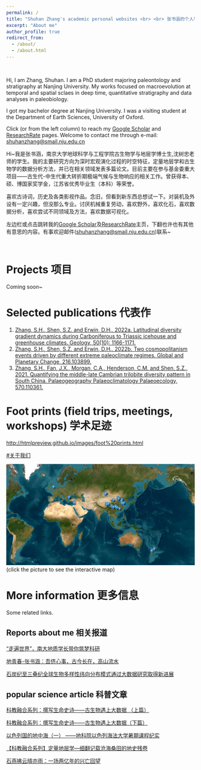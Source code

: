 ```yaml
---
permalink: /
title: "Shuhan Zhang's academic personal websites <br> <br> 张书涵的个人学术主页"
excerpt: "About me"
author_profile: true
redirect_from: 
  - /about/
  - /about.html
---
```


<br>

Hi, I am Zhang, Shuhan. I am a PhD student majoring paleontology and stratigraphy at Nanjing University. My works focused on macroevolution at temporal and spatial sclaes in deep time, quantitative stratigraphy and data analyses in paleobiology.

I got my bachelor degree at Nanjing University. I was a visiting student at the Department of Earth Sciences, University of Oxford. 

Click (or from the left column) to reach my [Google Scholar](https://scholar.google.com/citations?user=UG5Sx0UAAAAJ&hl=zh-CN) and [ResearchRate](https://www.researchgate.net/profile/Shuhan-Zhang-6) pages. Welcome to contact me through e-mail: shuhanzhang@smail.nju.edu.cn


Hi~我是张书涵，南京大学地球科学与工程学院古生物学与地层学博士生,沈树忠老师的学生。我的主要研究方向为深时宏观演化过程的时空特征，定量地层学和古生物学的数据分析方法，并已在相关领域发表多篇论文。目前主要在参与基金委重大项目——古生代-中生代重大转折期极端气候与生物响应的相关工作。曾获得本、硕、博国家奖学金，江苏省优秀毕业生（本科）等荣誉。

喜欢古诗词，历史及各类影视作品。念旧，但看到新东西总想试一下。对装机及外设有一定兴趣，但没那么专业。讨厌机械重复劳动，喜欢野外，喜欢化石，喜欢数据分析，喜欢尝试不同领域及方法，喜欢数据可视化。

左边栏或点击跳转我的[Google Scholar](https://scholar.google.com/citations?user=UG5Sx0UAAAAJ&hl=zh-CN)及[ResearchRate](https://www.researchgate.net/profile/Shuhan-Zhang-6)主页，下翻也许也有其他有意思的内容。有事欢迎邮件(shuhanzhang@smail.nju.edu.cn)联系~

<br>

Projects 项目
======
Coming soon~


Selected publications 代表作
======
1. [Zhang, S.H., Shen, S.Z. and Erwin, D.H., 2022a. Latitudinal diversity gradient dynamics during Carboniferous to Triassic icehouse and greenhouse climates. Geology, 50(10): 1166-1171.](https://pubs.geoscienceworld.org/gsa/geology/article/50/10/1166/615406/Latitudinal-diversity-gradient-dynamics-during)
1. [Zhang, S.H., Shen, S.Z. and Erwin, D.H., 2022b. Two cosmopolitanism events driven by different extreme paleoclimate regimes. Global and Planetary Change, 216.103899.](https://www.sciencedirect.com/science/article/pii/S0921818122001667?via%3Dihub) 
1. [Zhang, S.H., Fan, J.X., Morgan, C.A., Henderson, C.M. and Shen, S.Z., 2021. Quantifying the middle-late Cambrian trilobite diversity pattern in South China. Palaeogeography Palaeoclimatology Palaeoecology, 570.110361.](https://www.sciencedirect.com/science/article/pii/S0031018221001462?dgcid=raven_sd_via_email)

Foot prints (field trips, meetings, workshops) 学术足迹
======
http://htmlpreview.github.io/images/foot%20prints.html

<a href="[about.html](https://rawcdn.githack.com/zsh-zsh-zsh/zsh-zsh-zsh.github.io/98bec91294b07530ce00444cdbd74859e6e4fc21/images/foot%20prints.html)"> #关于我们</a>

[![Foot print (field trips, meetings, workshops)](/images/foot_print.png)](https://rawcdn.githack.com/zsh-zsh-zsh/zsh-zsh-zsh.github.io/98bec91294b07530ce00444cdbd74859e6e4fc21/images/foot%20prints.html) 
(click the picture to see the interactive map)
 

More information 更多信息
======
Some related links.


Reports about me 相关报道
------
[“走遍世界”，南大地质学长带你筑梦科研](https://baijiahao.baidu.com/s?id=1694387184169767697&wfr=spider&for=pc)

[地青春-张书涵：吾侪心事，古今长在，高山流水](https://mp.weixin.qq.com/s/lQcNkXDggPKeZz5mRBdzSg)

[石炭纪至三叠纪全球生物多样性纬向分布模式通过大数据研究取得新进展](https://es.nju.edu.cn/e5/07/c22449a582919/page.htm)


popular science article  科普文章
------
[科教融合系列：撰写生命史诗——古生物遇上大数据 （上篇）](https://mp.weixin.qq.com/s/CqXo_OKg6w4cZCSZlsHRAA)

[科教融合系列：撰写生命史诗——古生物遇上大数据（下篇）](https://ndsc.nju.edu.cn/5a/60/c11250a481888/page.htm)

[以色列国的地中海（一） ——地科院以色列海法大学暑期课程纪实](https://mp.weixin.qq.com/s/uyJmTOWNWf6EkT9nw1Gs3A)

[【科教融合系列】定量地层学—细翻记载沧海桑田的地史残卷](https://mp.weixin.qq.com/s/XrKHfoTBVZ3vrMUaHiZh_g)

[石燕拂云晴亦雨：一场两亿年的兴亡回望](https://mp.weixin.qq.com/s/zAiCRznNgdR4Z2U8X0F6Iw)
